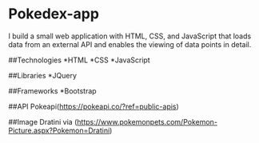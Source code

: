 # Pokedex-app

I build a small web application with HTML, CSS, and JavaScript that loads data from an external API and enables the viewing of data points in detail.

##Technologies
*HTML
*CSS
*JavaScript

##Libraries
*JQuery

##Frameworks
*Bootstrap

##API
Pokeapi(https://pokeapi.co/?ref=public-apis)

##Image
Dratini via (https://www.pokemonpets.com/Pokemon-Picture.aspx?Pokemon=Dratini)
